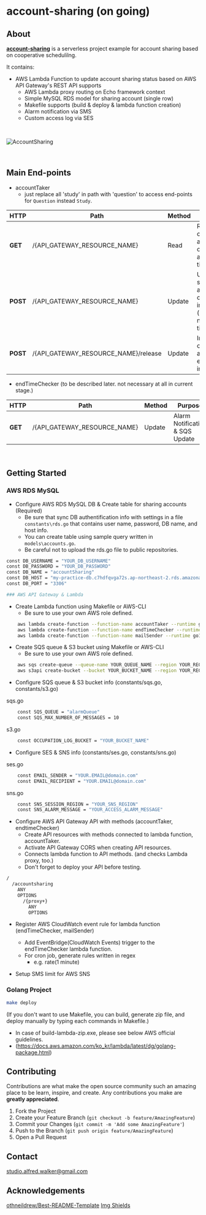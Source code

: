 # account-sharing (on going)


<!-- ABOUT THE PROJECT -->
## About

[**account-sharing**](https://github.com/Alfred-Walker/account-sharing/) is a serverless project example for account sharing based on cooperative schedulilng.

It contains:
* AWS Lambda Function to update account sharing status based on AWS API Gateway's REST API supports
  - AWS Lambda proxy routing on Echo framework context
  - Simple MySQL RDS model for sharing account (single row)
  - Makefile supports (build & deploy & lambda function creation)
  - Alarm notification via SMS
  - Custom access log via SES
  

<br/>

![AccountSharing](https://user-images.githubusercontent.com/46514591/114987489-2ff67800-9ed0-11eb-8318-80c1c6753087.png)

<br/>

## Main End-points
* accountTaker <br/>
  * just replace all 'study' in path with 'question' to access end-points for `Question` instead `Study`.

|  HTTP |  Path |  Method |  Purpose |
| --- | --- | --- | --- |
|**GET** |/{API_GATEWAY_RESOURCE_NAME}|Read|Retrieve a current account occupier and end time|
|**POST** |/{API_GATEWAY_RESOURCE_NAME}|Update|Update sharing account occupation info (occupier's name, end time)|
|**POST** |/{API_GATEWAY_RESOURCE_NAME}/release|Update|Initialize occupier and endtime info|

* endTimeChecker (to be described later. not necessary at all in current stage.) <br/>

|  HTTP |  Path |  Method |  Purpose |
| --- | --- | --- | --- |
|**GET** |/{API_GATEWAY_RESOURCE_NAME}|Update|Alarm Notification & SQS Update|
<br/>


## Getting Started
<!-- GETTING STARTED -->

### AWS RDS MySQL
* Configure AWS RDS MySQL DB & Create table for sharing accounts (Required)
  * Be sure that sync DB authentification info with settings in a file `constants\rds.go` that contains user name, password, DB name, and host info.
  * You can create table using sample query written in `models\accounts.go`.
  * Be careful not to upload the rds.go file to public repositories.
```sh
const DB_USERNAME = "YOUR_DB_USERNAME"
const DB_PASSWORD = "YOUR_DB_PASSWORD"
const DB_NAME = "accountSharing"
const DB_HOST = "my-practice-db.c7hdfqvga72s.ap-northeast-2.rds.amazonaws.com"
const DB_PORT = "3306"

### AWS API Gateway & Lambda
```
* Create Lambda function using Makefile or AWS-CLI
  * Be sure to use your own AWS role defined.
```sh
	aws lambda create-function --function-name accountTaker --runtime go1.x --zip-file fileb://accountTaker/main.zip --handler main --role YOUR_ROLE
	aws lambda create-function --function-name endTimeChecker --runtime go1.x --zip-file fileb://endTimeChecker/main.zip --handler main --role YOUR_ROLE
	aws lambda create-function --function-name mailSender --runtime go1.x --zip-file fileb://mailSender/main.zip --handler main --role YOUR_ROLE
```

* Create SQS queue & S3 bucket using Makefile or AWS-CLI
  * Be sure to use your own AWS role defined.
```sh
	aws sqs create-queue --queue-name YOUR_QUEUE_NAME --region YOUR_REGION
	aws s3api create-bucket --bucket YOUR_BUCKET_NAME --region YOUR_REGION --create-bucket-configuration LocationConstraint=YOUR_REGION
```

* Configure SQS queue & S3 bucket info (constants/sqs.go, constants/s3.go)

sqs.go
```sh
	const SQS_QUEUE = "alarmQueue"
	const SQS_MAX_NUMBER_OF_MESSAGES = 10
```
s3.go
```sh
	const OCCUPATION_LOG_BUCKET = "YOUR_BUCKET_NAME"
```

* Configure SES & SNS info (constants/ses.go, constants/sns.go)

ses.go
```sh
	const EMAIL_SENDER = "YOUR.EMAIL@domain.com"
	const EMAIL_RECIPIENT = "YOUR.EMAIL@domain.com"
```
sns.go
```sh
	const SNS_SESSION_REGION = "YOUR_SNS_REGION"
	const SNS_ALARM_MESSAGE = "YOUR_ACCESS_ALARM_MESSAGE"
```

* Configure AWS API Gateway API with methods (accountTaker, endtimeChecker)
  * Create API resources with methods connected to lambda function, accountTaker.
  * Activate API Gateway CORS when creating API resources.
  * Connects lambda function to API methods. (and checks Lambda proxy, too.)
  * Don't forget to deploy your API before testing.
```sh
/
  /accountsharing
    ANY
    OPTIONS
      /{proxy+}
        ANY
        OPTIONS
```

* Register AWS CloudWatch event rule for lambda function (endTimeChecker, mailSender)
  * Add EventBridge(CloudWatch Events) trigger to the endTimeChecker lambda function.
  * For cron job, generate rules written in regex
    * e.g. rate(1 minute)

* Setup SMS limit for AWS SNS

### Golang Project
```sh
make deploy
```
(If you don't want to use Makefile, you can build, generate zip file, and deploy manually by typing each commands in Makefile.)
* In case of build-lambda-zip.exe, please see below AWS official guidelines.
* (https://docs.aws.amazon.com/ko_kr/lambda/latest/dg/golang-package.html)



<!-- CONTRIBUTING -->
## Contributing

Contributions are what make the open source community such an amazing place to be learn, inspire, and create. Any contributions you make are **greatly appreciated**.

1. Fork the Project
2. Create your Feature Branch (`git checkout -b feature/AmazingFeature`)
3. Commit your Changes (`git commit -m 'Add some AmazingFeature'`)
4. Push to the Branch (`git push origin feature/AmazingFeature`)
5. Open a Pull Request


<!-- CONTACT -->
## Contact

studio.alfred.walker@gmail.com

<!-- ACKNOWLEDGEMENTS -->
## Acknowledgements
[othneildrew/Best-README-Template](https://github.com/othneildrew/Best-README-Template)
[Img Shields](https://shields.io)


<!-- MARKDOWN LINKS & IMAGES -->
<!-- https://www.markdownguide.org/basic-syntax/#reference-style-links -->

